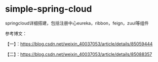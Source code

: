 # simple-spring-cloud
springcloud详细搭建，包括注册中心eureka，ribbon，feign，zuul等组件

参考博文：

  【一】：https://blog.csdn.net/weixin_40037053/article/details/85059444
  
  【二】：https://blog.csdn.net/weixin_40037053/article/details/85088357
